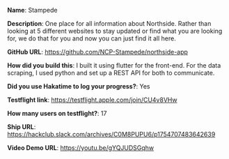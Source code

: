 **Name**: Stampede

**Description**: One place for all information about Northside. Rather than looking at 5 different websites to stay updated or find what you are looking for, we do that for you and now you can just find it all here.

**GitHub URL**: https://github.com/NCP-Stampede/northside-app

**How did you build this**: I built it using flutter for the front-end. For the data scraping, I used python and set up a REST API for both to communicate.

**Did you use Hakatime to log your progress?**: Yes

**Testflight link**: https://testflight.apple.com/join/CU4v8VHw

**How many users on testflight?**: 17

**Ship URL**: https://hackclub.slack.com/archives/C0M8PUPU6/p1754707483642639

**Video Demo URL**: https://youtu.be/gYQJUDSGqhw
